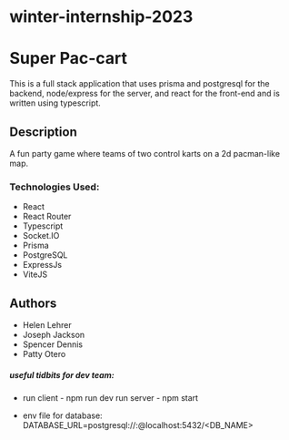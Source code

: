 # winter-internship-2023

# Super Pac-cart
This is a full stack application that uses prisma and postgresql for the backend, node/express for the server, and react for the front-end and is written using typescript.

## Description

A fun party game where teams of two control karts on a 2d pacman-like map. 

### Technologies Used:
* React
* React Router
* Typescript
* Socket.IO
* Prisma
* PostgreSQL
* ExpressJs
* ViteJS
## Authors

* Helen Lehrer
* Joseph Jackson
* Spencer Dennis
* Patty Otero

##### useful tidbits for dev team:

* run client - npm run dev run server - npm start

* env file for database:
DATABASE_URL=postgresql://<USERNAME>:<PASSWORD>@localhost:5432/<DB_NAME>